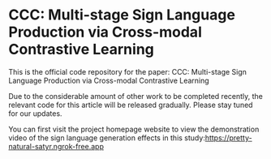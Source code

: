 # CCC: Multi-stage Sign Language Production via Cross-modal Contrastive Learning
This is the official code repository for the paper: CCC: Multi-stage Sign Language Production via Cross-modal Contrastive Learning

Due to the considerable amount of other work to be completed recently, the relevant code for this article will be released gradually. Please stay tuned for our updates.

You can first visit the project homepage website to view the demonstration video of the sign language generation effects in this study:https://pretty-natural-satyr.ngrok-free.app
